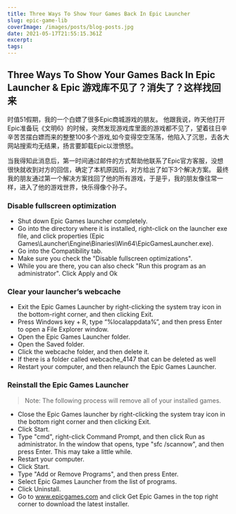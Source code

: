 ```yaml
---
title: Three Ways To Show Your Games Back In Epic Launcher
slug: epic-game-lib
coverImage: /images/posts/blog-posts.jpg
date: 2021-05-17T21:55:15.361Z
excerpt:
tags:
---
```


## Three Ways To Show Your Games Back In Epic Launcher & Epic 游戏库不见了？消失了？这样找回来

时值51假期，我的一个白嫖了很多Epic商城游戏的朋友。
他跟我说，昨天他打开Epic准备玩《文明6》的时候，突然发现游戏库里面的游戏都不见了，望着往日辛辛苦苦摆白嫖而来的整整100多个游戏,如今变得空空荡荡，他陷入了沉思，去各大网站搜索均无结果，扬言要卸载Epic以泄愤怒。

当我得知此消息后，第一时间通过邮件的方式帮助他联系了Epic官方客服，没想很快就收到对方的回信，确定了本机原因后，对方给出了如下3个解决方案。
最终我的朋友通过第一个解决方案找回了他的所有游戏，于是乎，我的朋友像往常一样，进入了他的游戏世界，快乐得像个孙子。

### Disable fullscreen optimization

- Shut down Epic Games launcher completely.
- Go into the directory where it is installed, right-click on the launcher exe
  file, and click properties (Epic
  Games\Launcher\Engine\Binaries\Win64\EpicGamesLauncher.exe).
- Go into the Compatibility tab.
- Make sure you check the "Disable fullscreen optimizations".
- While you are there, you can also check "Run this program as an
  administrator". Click Apply and Ok

### Clear your launcher’s webcache

- Exit the Epic Games Launcher by right-clicking the system tray icon in the
  bottom-right corner, and then clicking Exit.
- Press Windows key + R, type “%localappdata%”, and then press Enter to open a
  File Explorer window.
- Open the Epic Games Launcher folder.
- Open the Saved folder.
- Click the webcache folder, and then delete it.
- If there is a folder called webcache_4147 that can be deleted as well
- Restart your computer, and then relaunch the Epic Games Launcher.

### Reinstall the Epic Games Launcher

> Note: The following process will remove all of your installed games.

- Close the Epic Games launcher by right-clicking the system tray icon in the
  bottom right corner and then clicking Exit.
- Click Start.
- Type "cmd", right-click Command Prompt, and then click Run as administrator.
  In the window that opens, type "sfc /scannow", and then press Enter. This may
  take a little while.
- Restart your computer.
- Click Start.
- Type "Add or Remove Programs", and then press Enter.
- Select Epic Games Launcher from the list of programs.
- Click Uninstall.
- Go to www.epicgames.com and click Get Epic Games in the top right corner to
  download the latest installer.
